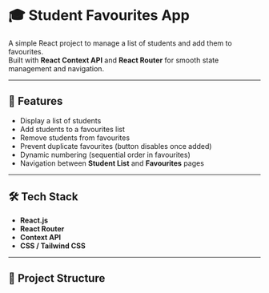 # 🎓 Student Favourites App

A simple React project to manage a list of students and add them to favourites.  
Built with **React Context API** and **React Router** for smooth state management and navigation.

---

## 🚀 Features
- Display a list of students
- Add students to a favourites list
- Remove students from favourites
- Prevent duplicate favourites (button disables once added)
- Dynamic numbering (sequential order in favourites)
- Navigation between **Student List** and **Favourites** pages

---

## 🛠️ Tech Stack
- **React.js**
- **React Router**
- **Context API**
- **CSS / Tailwind CSS**

---

## 📂 Project Structure
